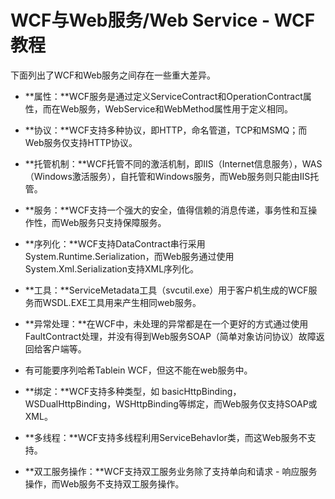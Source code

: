 # WCF与Web服务/Web Service - WCF教程

下面列出了WCF和Web服务之间存在一些重大差异。

*   **属性：**WCF服务是通过定义ServiceContract和OperationContract属性，而在Web服务，WebService和WebMethod属性用于定义相同。

*   **协议：**WCF支持多种协议，即HTTP，命名管道，TCP和MSMQ；而Web服务仅支持HTTP协议。

*   **托管机制：**WCF托管不同的激活机制，即IIS（Internet信息服务），WAS（Windows激活服务），自托管和Windows服务，而Web服务则只能由IIS托管。

*   **服务：**WCF支持一个强大的安全，值得信赖的消息传递，事务性和互操作性，而Web服务只支持保障服务。

*   **序列化：**WCF支持DataContract串行采用System.Runtime.Serialization，而Web服务通过使用System.Xml.Serialization支持XML序列化。

*   **工具：**ServiceMetadata工具（svcutil.exe）用于客户机生成的WCF服务而WSDL.EXE工具用来产生相同web服务。

*   **异常处理：**在WCF中，未处理的异常都是在一个更好的方式通过使用FaultContract处理，并没有得到Web服务SOAP（简单对象访问协议）故障返回给客户端等。

*   有可能要序列哈希Tablein WCF，但这不能在web服务中。

*   **绑定：**WCF支持多种类型，如 basicHttpBinding，WSDualHttpBinding，WSHttpBinding等绑定，而Web服务仅支持SOAP或XML。

*   **多线程：**WCF支持多线程利用ServiceBehavIor类，而这Web服务不支持。

*   **双工服务操作：**WCF支持双工服务业务除了支持单向和请求 - 响应服务操作，而Web服务不支持双工服务操作。

